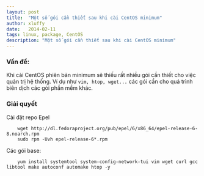```yaml
---
layout: post
title:  "Một số gói cần thiết sau khi cài CentOS minimum"
author: xluffy
date:   2014-02-11
tags: linux, package, CentOS
description: "Một số gói cần thiết sau khi cài CentOS minimum"
---
```


### Vấn đề:

Khi cài CentOS phiên bản minimum sẽ thiếu rất nhiều gói cần thiết cho việc quản trị hệ thống. Ví dụ như
`vim, htop, wget...` các gói cần cho quá trình biên dịch các gói phần mềm khác.

### Giải quyết

Cài đặt repo Epel
```
	wget http://dl.fedoraproject.org/pub/epel/6/x86_64/epel-release-6-8.noarch.rpm
	sudo rpm -Uvh epel-release-6*.rpm
```

Các gói base:

```
	yum install systemtool system-config-network-tui vim wget curl gcc libtool make autoconf automake htop -y
```

